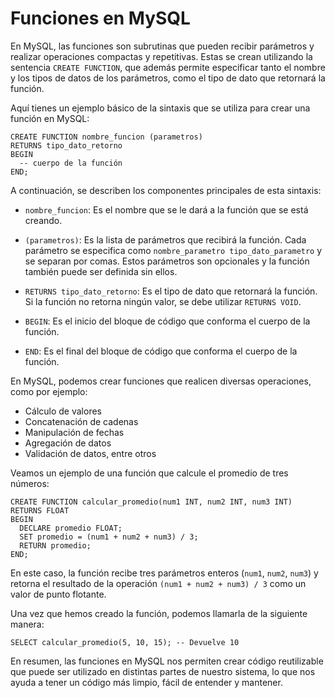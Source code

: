 # Funciones en MySQL

En MySQL, las funciones son subrutinas que pueden recibir parámetros y realizar operaciones compactas y repetitivas. Estas se crean utilizando la sentencia `CREATE FUNCTION`, que además permite especificar tanto el nombre y los tipos de datos de los parámetros, como el tipo de dato que retornará la función.

Aquí tienes un ejemplo básico de la sintaxis que se utiliza para crear una función en MySQL:

```mysql
CREATE FUNCTION nombre_funcion (parametros)
RETURNS tipo_dato_retorno
BEGIN
  -- cuerpo de la función
END;
```

A continuación, se describen los componentes principales de esta sintaxis:

- `nombre_funcion`: Es el nombre que se le dará a la función que se está creando.

- `(parametros)`: Es la lista de parámetros que recibirá la función. Cada parámetro se especifica como `nombre_parametro tipo_dato_parametro` y se separan por comas. Estos parámetros son opcionales y la función también puede ser definida sin ellos.

- `RETURNS tipo_dato_retorno`: Es el tipo de dato que retornará la función. Si la función no retorna ningún valor, se debe utilizar `RETURNS VOID`.

- `BEGIN`: Es el inicio del bloque de código que conforma el cuerpo de la función.

- `END`: Es el final del bloque de código que conforma el cuerpo de la función.

En MySQL, podemos crear funciones que realicen diversas operaciones, como por ejemplo:

- Cálculo de valores
- Concatenación de cadenas
- Manipulación de fechas
- Agregación de datos
- Validación de datos, entre otros

Veamos un ejemplo de una función que calcule el promedio de tres números:

```mysql
CREATE FUNCTION calcular_promedio(num1 INT, num2 INT, num3 INT)
RETURNS FLOAT
BEGIN
  DECLARE promedio FLOAT;
  SET promedio = (num1 + num2 + num3) / 3;
  RETURN promedio;
END;
```

En este caso, la función recibe tres parámetros enteros (`num1`, `num2`, `num3`) y retorna el resultado de la operación `(num1 + num2 + num3) / 3` como un valor de punto flotante.

Una vez que hemos creado la función, podemos llamarla de la siguiente manera:

```mysql
SELECT calcular_promedio(5, 10, 15); -- Devuelve 10
```

En resumen, las funciones en MySQL nos permiten crear código reutilizable que puede ser utilizado en distintas partes de nuestro sistema, lo que nos ayuda a tener un código más limpio, fácil de entender y mantener.